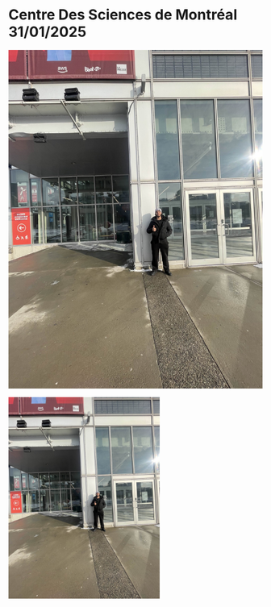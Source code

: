# Centre Des Sciences de Montréal 31/01/2025

![Texte alternatif](Photo/centre_image.jpg)

<img src="Photo/centre_image.jpg" alt="Texte alternatif" width="300">
